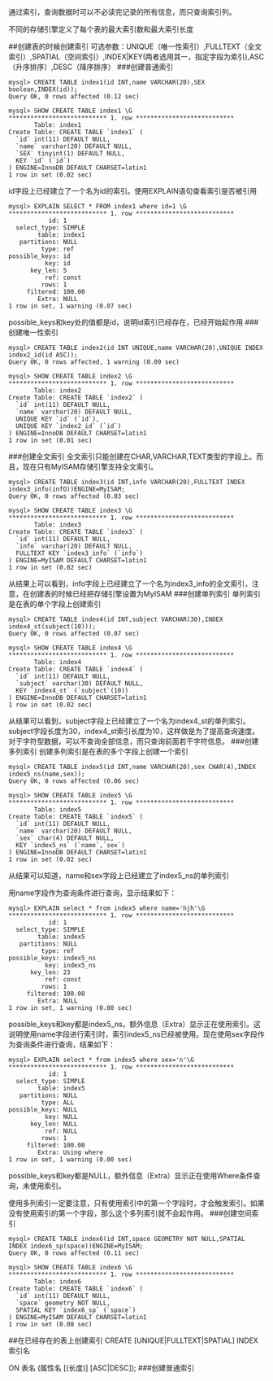 通过索引，查询数据时可以不必读完记录的所有信息，而只查询索引列。

不同的存储引擎定义了每个表的最大索引数和最大索引长度

##创建表的时候创建索引
可选参数：UNIQUE（唯一性索引）,FULLTEXT（全文索引）,SPATIAL（空间索引）,INDEX|KEY(两者选用其一，指定字段为索引),ASC（升序排序）,DESC（降序排序）
###创建普通索引
```
mysql> CREATE TABLE index1(id INT,name VARCHAR(20),SEX boolean,INDEX(id));
Query OK, 0 rows affected (0.12 sec)

mysql> SHOW CREATE TABLE index1 \G
*************************** 1. row ***************************
       Table: index1
Create Table: CREATE TABLE `index1` (
  `id` int(11) DEFAULT NULL,
  `name` varchar(20) DEFAULT NULL,
  `SEX` tinyint(1) DEFAULT NULL,
  KEY `id` (`id`)
) ENGINE=InnoDB DEFAULT CHARSET=latin1
1 row in set (0.02 sec)
```
id字段上已经建立了一个名为id的索引。使用EXPLAIN语句查看索引是否被引用
```
mysql> EXPLAIN SELECT * FROM index1 where id=1 \G
*************************** 1. row ***************************
           id: 1
  select_type: SIMPLE
        table: index1
   partitions: NULL
         type: ref
possible_keys: id
          key: id
      key_len: 5
          ref: const
         rows: 1
     filtered: 100.00
        Extra: NULL
1 row in set, 1 warning (0.07 sec)

```
possible_keys和key处的值都是id，说明id索引已经存在，已经开始起作用
###创建唯一性索引
```
mysql> CREATE TABLE index2(id INT UNIQUE,name VARCHAR(20),UNIQUE INDEX index2_id(id ASC));
Query OK, 0 rows affected, 1 warning (0.09 sec)

mysql> SHOW CREATE TABLE index2 \G
*************************** 1. row ***************************
       Table: index2
Create Table: CREATE TABLE `index2` (
  `id` int(11) DEFAULT NULL,
  `name` varchar(20) DEFAULT NULL,
  UNIQUE KEY `id` (`id`),
  UNIQUE KEY `index2_id` (`id`)
) ENGINE=InnoDB DEFAULT CHARSET=latin1
1 row in set (0.01 sec)

```
###创建全文索引
全文索引只能创建在CHAR,VARCHAR,TEXT类型的字段上。而且，现在只有MyISAM存储引擎支持全文索引。
```
mysql> CREATE TABLE index3(id INT,info VARCHAR(20),FULLTEXT INDEX index3_info(infO))ENGINE=MyISAM;
Query OK, 0 rows affected (0.03 sec)

mysql> SHOW CREATE TABLE index3 \G
*************************** 1. row ***************************
       Table: index3
Create Table: CREATE TABLE `index3` (
  `id` int(11) DEFAULT NULL,
  `info` varchar(20) DEFAULT NULL,
  FULLTEXT KEY `index3_info` (`info`)
) ENGINE=MyISAM DEFAULT CHARSET=latin1
1 row in set (0.02 sec)
```
从结果上可以看到，info字段上已经建立了一个名为index3_info的全文索引，注意，在创建表的时候已经把存储引擎设置为MyISAM
###创建单列索引
单列索引是在表的单个字段上创建索引
```
mysql> CREATE TABLE index4(id INT,subject VARCHAR(30),INDEX index4_st(subject(10)));
Query OK, 0 rows affected (0.07 sec)

mysql> SHOW CREATE TABLE index4 \G
*************************** 1. row ***************************
       Table: index4
Create Table: CREATE TABLE `index4` (
  `id` int(11) DEFAULT NULL,
  `subject` varchar(30) DEFAULT NULL,
  KEY `index4_st` (`subject`(10))
) ENGINE=InnoDB DEFAULT CHARSET=latin1
1 row in set (0.02 sec)
```
从结果可以看到，subject字段上已经建立了一个名为index4_st的单列索引。subject字段长度为30，index4_st索引长度为10，这样做是为了提高查询速度。对于字符型数据，可以不查询全部信息，而只查询前面若干字符信息。
###创建多列索引
创建多列索引是在表的多个字段上创建一个索引
```
mysql> CREATE TABLE index5(id INT,name VARCHAR(20),sex CHAR(4),INDEX index5_ns(name,sex));
Query OK, 0 rows affected (0.06 sec)

mysql> SHOW CREATE TABLE index5 \G
*************************** 1. row ***************************
       Table: index5
Create Table: CREATE TABLE `index5` (
  `id` int(11) DEFAULT NULL,
  `name` varchar(20) DEFAULT NULL,
  `sex` char(4) DEFAULT NULL,
  KEY `index5_ns` (`name`,`sex`)
) ENGINE=InnoDB DEFAULT CHARSET=latin1
1 row in set (0.02 sec)

```
从结果可以知道，name和sex字段上已经建立了index5_ns的单列索引

用name字段作为查询条件进行查询，显示结果如下：
```
mysql> EXPLAIN select * from index5 where name='hjh'\G
*************************** 1. row ***************************
           id: 1
  select_type: SIMPLE
        table: index5
   partitions: NULL
         type: ref
possible_keys: index5_ns
          key: index5_ns
      key_len: 23
          ref: const
         rows: 1
     filtered: 100.00
        Extra: NULL
1 row in set, 1 warning (0.00 sec)
```
possible_keys和key都是index5_ns，额外信息（Extra）显示正在使用索引。这说明使用name字段进行索引时，索引index5_ns已经被使用。现在使用sex字段作为查询条件进行查询，结果如下：
```
mysql> EXPLAIN select * from index5 where sex='n'\G
*************************** 1. row ***************************
           id: 1
  select_type: SIMPLE
        table: index5
   partitions: NULL
         type: ALL
possible_keys: NULL
          key: NULL
      key_len: NULL
          ref: NULL
         rows: 1
     filtered: 100.00
        Extra: Using where
1 row in set, 1 warning (0.00 sec)

```
possible_keys和key都是NULL，额外信息（Extra）显示正在使用Where条件查询，未使用索引。

使用多列索引一定要注意，只有使用索引中的第一个字段时，才会触发索引。如果没有使用索引的第一个字段，那么这个多列索引就不会起作用。
###创建空间索引
```
mysql> CREATE TABLE index6(id INT,space GEOMETRY NOT NULL,SPATIAL INDEX index6_sp(space))ENGINE=MyISAM;
Query OK, 0 rows affected (0.11 sec)

mysql> SHOW CREATE TABLE index6 \G
*************************** 1. row ***************************
       Table: index6
Create Table: CREATE TABLE `index6` (
  `id` int(11) DEFAULT NULL,
  `space` geometry NOT NULL,
  SPATIAL KEY `index6_sp` (`space`)
) ENGINE=MyISAM DEFAULT CHARSET=latin1
1 row in set (0.08 sec)
```
##在已经存在的表上创建索引
CREATE [UNIQUE|FULLTEXT|SPATIAL] INDEX 索引名

ON 表名 (属性名 [(长度)] [ASC|DESC]);
###创建普通索引

